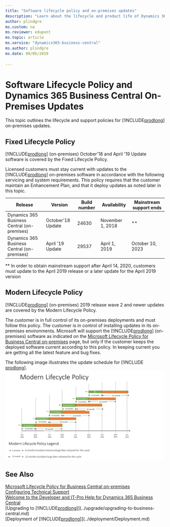 ```yaml
---
title: "Software lifecycle policy and on-premises updates"
description: "Learn about the lifecycle and product life of Dynamics 365 Business Central versions for on-premises deployments."
author: plindgre
ms.custom: na
ms.reviewer: edupont
ms.topic: article
ms.service: "dynamics365-business-central"
ms.author: plindgre
ms.date: 09/05/2019

---
```


# Software Lifecycle Policy and Dynamics 365 Business Central On-Premises Updates

This topic outlines the lifecycle and support policies for [!INCLUDE[prodlong](../developer/includes/prodlong.md)] on-premises updates.

## Fixed Lifecycle Policy

[!INCLUDE[prodlong](../developer/includes/prodlong.md)] (on-premises) October'18 and April '19 Update software is covered by the Fixed Lifecycle Policy.  

Licensed customers must stay current with updates to the [!INCLUDE[prodlong](../developer/includes/prodlong.md)] on-premises software in accordance with the following servicing and system requirements. This policy requires that the customer maintain an Enhancement Plan, and that it deploy updates as noted later in this topic.  

|Release                                     |Version           |Build number  |Availability    |Mainstream support ends|
|--------------------------------------------|------------------|--------------|----------------|-----------------------|
|Dynamics 365 Business Central (on-premises) | October'18 Update|24630         |November 1, 2018|\*\*|
|Dynamics 365 Business Central (on-premises) | April '19 Update |29537         |April 1, 2019   |October 10, 2023|

\*\* In order to obtain mainstream support after April 14, 2020, customers must update to the April 2019 release or a later update for the April 2019 version  


## Modern Lifecycle Policy

[!INCLUDE[prodlong](../developer/includes/prodlong.md)] (on-premises) 2019 release wave 2 and newer updates are covered by the Modern Lifecycle Policy.  

The customer is in full control of its on-premises deployments and must follow this policy. The customer is in control of installing updates in its on-premises environments. Microsoft will support the [!INCLUDE[prodlong](../developer/includes/prodlong.md)] (on-premises) software as indicated on the [Microsoft Lifecycle Policy for Business Central on-premises](https://support.microsoft.com/en-us/lifecycle/search?alpha=business%20central%20on) page, but only if the customer keeps the deployed software current according to this policy. In keeping current you are getting all the latest feature and bug fixes.  

The following image illustrates the update schedule for [!INCLUDE [prodlong](../developer/includes/prodlong.md)].
![Update schedule for Dynamics 365 Business Central](../developer/media/terms/dynamics-365-business-central-modern-lifecycle-policy.jpg)

<!-- Critical fixes and non-critical updates are handled in the following way:

- **Critical fixes** – Critical fixes include security fixes and any fixes that are required to support reliability and availability. Critical fixes will be made available in the latest platform update version.

- **Non-critical updates** – Customers must update to the most current Dynamics 365 Business Central to deploy non-critical updates.-->


## See Also

[Microsoft Lifecycle Policy for Business Central on-premises](https://support.microsoft.com/en-us/lifecycle/search?alpha=business%20central%20on)  
[Configuring Technical Support](../technical-support.md)  
[Welcome to the Developer and IT-Pro Help for Dynamics 365 Business Central](../index.md)  
[Upgrading to [!INCLUDE[prodlong](../developer/includes/prodlong.md)]](../upgrade/upgrading-to-business-central.md)  
[Deployment of [!INCLUDE[prodlong](../developer/includes/prodlong.md)]](../deployment/Deployment.md)  
